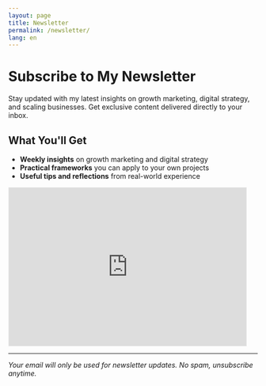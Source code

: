 ```yaml
---
layout: page
title: Newsletter
permalink: /newsletter/
lang: en
---
```


# Subscribe to My Newsletter

Stay updated with my latest insights on growth marketing, digital strategy, and scaling businesses. Get exclusive content delivered directly to your inbox.

## What You'll Get

- **Weekly insights** on growth marketing and digital strategy
- **Practical frameworks** you can apply to your own projects
- **Useful tips and reflections** from real-world experience

<div class="newsletter-embed">
  <iframe src="https://igorhuca.substack.com/embed" width="480" height="320" style="border:1px solid #EEE; background:white;" frameborder="0" scrolling="no"></iframe>
</div>

---

*Your email will only be used for newsletter updates. No spam, unsubscribe anytime.*